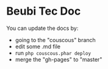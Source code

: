# Beubi Tec Doc

You can update the docs by:
* going to the "couscous" branch
* edit some .md file
* run ```php couscous.phar deploy```
* merge the "gh-pages" to "master"
